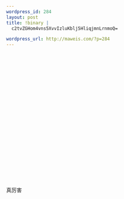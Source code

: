 ```yaml
--- 
wordpress_id: 284
layout: post
title: !binary |
  c2tvZGHom4vns5XvvIzluKblj5HliqjmnLrnmoQ=

wordpress_url: http://maweis.com/?p=284
---
```

<object width="425" height="344"><param name="movie" value="http://www.youtube.com/v/NwBE1l6QexU&color1=0xb1b1b1&color2=0xcfcfcf&fs=1"></param><param name="allowFullScreen" value="true"></param><embed src="http://www.youtube.com/v/NwBE1l6QexU&color1=0xb1b1b1&color2=0xcfcfcf&fs=1" type="application/x-shockwave-flash" allowfullscreen="true" width="425" height="344"></embed></object>

真厉害
